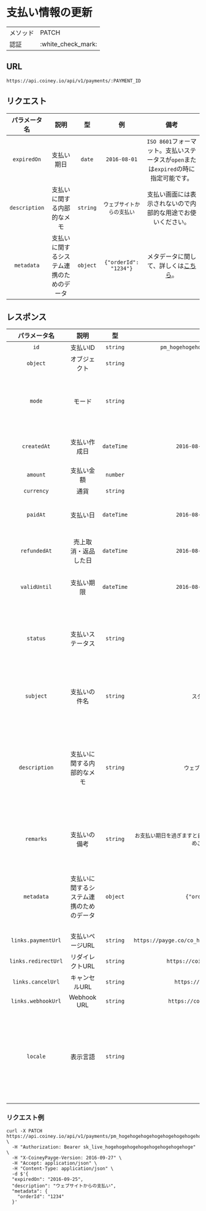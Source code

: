 # 支払い情報の更新

<table>
  <tr>
    <td>メソッド</td>
    <td>PATCH</td>
  </tr>
  <tr>
    <td>認証</td>
    <td>:white_check_mark:</td>
  </tr>
</table>

## URL

```
https://api.coiney.io/api/v1/payments/:PAYMENT_ID
```

## リクエスト

|パラメータ名|説明|型|例|備考|
|:----:|:----:|:----:|:----:|:----:|
|`expiredOn`|支払い期日|`date`|`2016-08-01`|`ISO 8601`フォーマット。支払いステータスが`open`または`expired`の時に指定可能です。|
|`description`|支払いに関する内部的なメモ|`string`|`ウェブサイトからの支払い`|支払い画面には表示されないので内部的な用途でお使いください。|
|`metadata`|支払いに関するシステム連携のためのデータ|`object`|`{"orderId": "1234"}`|メタデータに関して、詳しくは[こちら](/api-spec/metadata.md)。|

## レスポンス

|パラメータ名|説明|型|例|備考|
|:----:|:----:|:----:|:----:|:----:|
|`id`|支払いID|`string`|`pm_hogehogehogehogehogehogehogehoge`||
|`object`|オブジェクト|`string`|`payment`||
|`mode`|モード|`string`|`live`|本番環境: `live`、テスト環境: `test`|
|`createdAt`|支払い作成日|`dateTime`|`2016-08-14T21:57:20+09:00`|`ISO 8601`フォーマット。|
|`amount`|支払い金額|`number`|`100`||
|`currency`|通貨|`string`|`jpy`||
|`paidAt`|支払い日|`dateTime`|`2016-08-14T21:57:20+09:00`|`ISO 8601`フォーマット。|
|`refundedAt`|売上取消・返品した日|`dateTime`|`2016-08-14T21:57:20+09:00`|`ISO 8601`フォーマット。|
|`validUntil`|支払い期限|`dateTime`|`2016-08-14T21:57:20+09:00`|`ISO 8601`フォーマット。|
|`status`|支払いステータス|`string`|`open`|支払いステータスに関して、詳しくは[こちら](/user-guides/status.md)|
|`subject`|支払いの件名|`string`|`スタンダードプラン`|支払い画面に表示されます。|
|`description`|支払いに関する内部的なメモ|`string`|`ウェブサイトからの支払い`|支払い画面には表示されないので内部的な用途でお使いください。|
|`remarks`|支払いの備考|`string`|`お支払い期日を過ぎますと自動的にキャンセルとなります。あらかじめご了承ください。`|支払い画面に表示されます。|
|`metadata`|支払いに関するシステム連携のためのデータ|`object`|`{"orderId": "1234"}`|メタデータに関して、詳しくは[こちら](/api-spec/metadata.md)。|
|`links.paymentUrl`|支払いページURL|`string`|`https://payge.co/co_hogehogehogehogehogehogehogehoge`||
|`links.redirectUrl`|リダイレクトURL|`string`|`https://coiney.com/redirect	`||
|`links.cancelUrl`|キャンセルURL|`string`|`https://coiney.com/cancel	`||
|`links.webhookUrl`|Webhook URL|`string`|`https://coiney.com/webhook	`||
|`locale`|表示言語|`string`|`ja_JP`|Coineyペイジの表示言語。言語設定に関して詳しくは[こちら](/user-guides/locale.md)。|


### リクエスト例

```
curl -X PATCH https://api.coiney.io/api/v1/payments/pm_hogehogehogehogehogehogehogehoge \
  -H "Authorization: Bearer sk_live_hogehogehogehogehogehogehogehoge" \
  -H "X-CoineyPayge-Version: 2016-09-27" \
  -H "Accept: application/json" \
  -H "Content-Type: application/json" \
  -d $'{
  "expiredOn": "2016-09-25",
  "description": "ウェブサイトからの支払い",
  "metadata": {
    "orderId": "1234"
  }'
```
